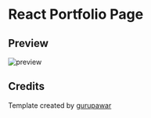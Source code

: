 # React Portfolio Page

## Preview

![preview](https://i.imgur.com/YbkxgqU.png)

## Credits

Template created by [gurupawar](https://github.com/gurupawar)
